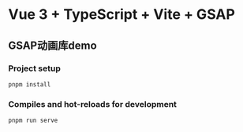 # Vue 3 + TypeScript + Vite + GSAP

## GSAP动画库demo

### Project setup
```
pnpm install
```

### Compiles and hot-reloads for development
```
pnpm run serve
```